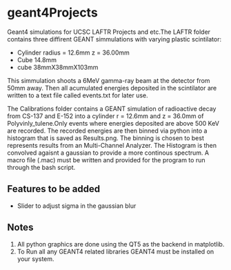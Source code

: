 # geant4Projects
Geant4 simulations for UCSC LAFTR Projects and etc.The LAFTR folder contains three diffirent GEANT simmulations with varying plastic scintilator:

* Cylinder radius = 12.6mm z = 36.00mm
* Cube 14.8mm
* cube 38mmX38mmX103mm

This simmulation shoots a 6MeV gamma-ray beam at the detector from 50mm away. Then all acumulated energies deposited in the scintilator are written to a text file called events.txt for later use. 

The Calibrations folder contains a GEANT simulation of radioactive decay from CS-137 and E-152 into a cylinder r = 12.6mm and z = 36.0mm of Polyvinly_tulene.Only events where energies deposited are above 500 KeV are recorded. The recorded energies are then binned via python into a histogram that is saved as Results.png. The binning is chosen to best represents results from an Multi-Channel Analyzer. The Histogram is then convolved agaisnt a gaussian to provide a more continous spectrum. A macro file (.mac) must be written and provided for the program to run through the bash script. 

## Features to be added 
* Slider to adjust sigma in the gaussian blur

## Notes 
1. All python graphics are done using the QT5 as the backend in matplotlib. 
2. To Run all any GEANT4 related libraries GEANT4 must be installed on your system.
